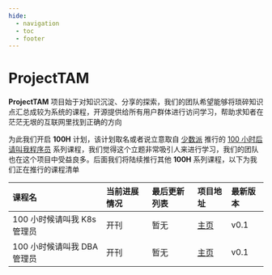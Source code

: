 ```yaml
---
hide:
  - navigation
  - toc
  - footer
---
```


# ProjectTAM

**ProjectTAM** 项目始于对知识沉淀、分享的探索，我们的团队希望能够将琐碎知识点汇总成较为系统的课程，开源提供给所有用户群体进行访问学习，帮助求知者在茫茫无垠的互联网里找到正确的方向

为此我们开启 **100H** 计划，该计划取名或者说立意取自 [少数派](https://sspai.com) 推行的 [100 小时后请叫我程序员](https://sspai.com/series/271) 系列课程，我们觉得这个立题非常吸引人来进行学习，我们的团队也在这个项目中受益良多。后面我们将陆续推行其他 **100H** 系列课程，以下为我们正在推行的课程清单

| 课程名 | 当前进展情况 | 最后更新列表 | 项目地址 | 最新版本 |
| :--- | :--- | :--- | :--- | :--- |
| 100 小时候请叫我 K8s 管理员 | 开刊 | 暂无 | [主页](100h-k8s.projecttam.com) | v0.1 |
| 100 小时候请叫我 DBA 管理员 | 开刊 | 暂无 | [主页](100h-dba.projecttam.com) | v0.1 |
